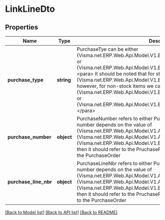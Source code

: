 # LinkLineDto

## Properties
Name | Type | Description | Notes
------------ | ------------- | ------------- | -------------
**purchase_type** | **string** | PurchaseTye can be either {Visma.net.ERP.Web.Api.Model.V1.Enum.PurchaseType.PurchaseOrder} or {Visma.net.ERP.Web.Api.Model.V1.Enum.PurchaseType.PurchaseReceipt}&lt;para&gt;  It should be noted that for stock-items, its only limited to {Visma.net.ERP.Web.Api.Model.V1.Enum.PurchaseType.PurchaseReceipt}, however,  for non-stock items we can choose either {Visma.net.ERP.Web.Api.Model.V1.Enum.PurchaseType.PurchaseReceipt} or {Visma.net.ERP.Web.Api.Model.V1.Enum.PurchaseType.PurchaseOrder}&lt;/para&gt; | [optional] 
**purchase_number** | **object** | PurchaseNumber refers to either PurchaseOrder or PurchaseReceipt number depends on the value of {Visma.net.ERP.Web.Api.Model.V1.AP.LinkLineDto.PurchaseType}  If {Visma.net.ERP.Web.Api.Model.V1.AP.LinkLineDto.PurchaseType} is set to {Visma.net.ERP.Web.Api.Model.V1.Enum.PurchaseType.PurchaseReceipt}, then it should refer to the PruchaseReceipt number  otherwise it refers to the PurchaseOrder | [optional] 
**purchase_line_nbr** | **object** | PurchaseLineNbr refers to either PurchaseOrder or PurchaseReceipt line number depends on the value of {Visma.net.ERP.Web.Api.Model.V1.AP.LinkLineDto.PurchaseType}  If {Visma.net.ERP.Web.Api.Model.V1.AP.LinkLineDto.PurchaseType} is set to {Visma.net.ERP.Web.Api.Model.V1.Enum.PurchaseType.PurchaseReceipt}, then it should refer to the PruchaseReceipt line number  otherwise it refers to the PurchaseOrder | [optional] 

[[Back to Model list]](../README.md#documentation-for-models) [[Back to API list]](../README.md#documentation-for-api-endpoints) [[Back to README]](../README.md)



